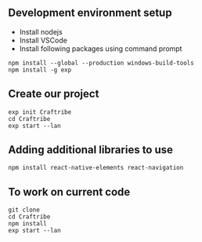 ## Development environment setup

* Install nodejs
* Install VSCode
* Install following packages using command prompt

```
npm install --global --production windows-build-tools
npm install -g exp
```

## Create our project

```
exp init Craftribe
cd Craftribe
exp start --lan
```

## Adding additional libraries to use

```
npm install react-native-elements react-navigation
```

## To work on current code

```
git clone
cd Craftribe
npm install
exp start --lan
```
